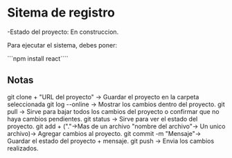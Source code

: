 <h1>Sitema de registro</h1>

-Estado del proyecto: En construccion.

Para ejecutar el sistema, debes poner:

```npm install react````


<h2>Notas</h2>
git clone + "URL del proyecto" -> Guardar el proyecto en la carpeta seleccionada
git log --online -> Mostrar los cambios dentro del proyecto.
git pull -> Sirve para bajar todos los cambios del proyecto o confirmar que no haya cambios pendientes.
git status -> Sirve para ver el estado del proyecto.
git add + ("."->Mas de un archivo  "nombre del archivo"-> Un unico archivo)-> Agregar cambios al proyecto.
git commit -m "Mensaje"-> Guardar el estado del proyecto + mensaje.
git push -> Envia los cambios realizados.
